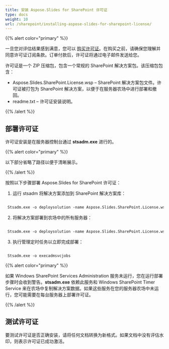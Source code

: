 ```yaml
---
title: 安装 Aspose.Slides for SharePoint 许可证
type: docs
weight: 10
url: /sharepoint/installing-aspose-slides-for-sharepoint-license/
---
```


{{% alert color="primary" %}} 

一旦您对评估结果感到满意，您可以 [购买许可证](https://purchase.aspose.com/buy)。在购买之前，请确保您理解并同意许可证订阅条款。订单付款后，许可证将通过电子邮件发送给您。

许可证是一个 ZIP 压缩包，包含一个常规的 SharePoint 解决方案包。该压缩包包含：

- Aspose.Slides.SharePoint.License.wsp – SharePoint 解决方案包文件。许可证被打包为 SharePoint 解决方案，以便于在服务器农场中进行部署和撤回。
- readme.txt – 许可证安装说明。

{{% /alert %}} 
## **部署许可证**
许可证安装是在服务器控制台通过 **stsadm.exe** 进行的。

{{% alert color="primary" %}} 

以下部分省略了路径以便于清晰展示。

{{% /alert %}} 

按照以下步骤部署 Aspose.Slides for SharePoint 许可证：

1. 运行 stsadm 将解决方案添加到 SharePoint 解决方案库：

``` xml

 Stsadm.exe -o deploysolution -name Aspose.Slides.SharePoint.License.wsp

```

2. 将解决方案部署到农场中的所有服务器：

``` xml

 Stsadm.exe -o deploysolution -name Aspose.Slides.SharePoint.License.wsp -immediate -force

```

3. 执行管理定时任务以立即完成部署：

``` xml

 Stsadm.exe -o execadmsvcjobs

```

{{% alert color="primary" %}} 

如果 Windows SharePoint Services Administration 服务未运行，您在运行部署步骤时会收到警告。**stsadm.exe** 依赖此服务和 Windows SharePoint Timer Service 来在农场中复制解决方案数据。如果这些服务在您的服务器农场中未运行，您可能需要在每台服务器上部署许可证。

{{% /alert %}} 
## **测试许可证**
要测试许可证是否正确安装，请将任何文档转换为新格式。如果文档中没有评估水印，则表示许可证已成功激活。